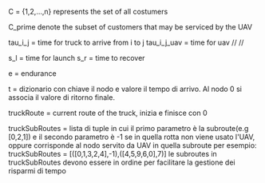 C = {1,2,...,n} represents the set of all costumers

C_prime denote the subset of customers that may be serviced by the UAV

tau_i_j = time for truck to arrive from i to j
tau_i_j_uav = time for uav // //

s_l = time for launch
s_r = time to recover

e = endurance

t = dizionario con chiave il nodo e valore il tempo di arrivo. Al nodo 0 si associa il valore di ritorno finale.

truckRoute = current route of the truck, inizia e finisce con 0

truckSubRoutes = lista di tuple in cui il primo parametro è la subroute(e.g [0,2,1]) e il secondo parametro è -1 se in quella rotta non viene usato l'UAV, oppure corrisponde al nodo servito da UAV in quella subroute
per esempio: truckSubRoutes = [([0,1,3,2,4],-1),([4,5,9,6,0],7)]
le subroutes in truckSubRoutes devono essere in ordine per facilitare la gestione dei risparmi di tempo
